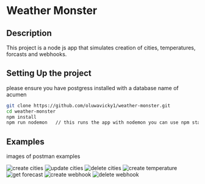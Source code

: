 # Weather Monster

## Description

This project is a node js app that simulates creation of cities, temperatures, forcasts and webhooks.

## Setting Up the project

please ensure you have postgress installed with a database name of acumen

```bash
git clone https://github.com/oluwavicky1/weather-monster.git
cd weather-monster
npm install
npm run nodemon   // this runs the app with nodemon you can use npm start
```

## Examples

images of postman examples

![create cities](https://github.com/oluwavicky1/weather-monster/uploads/test1.jpg?raw=true)
![update cities](https://github.com/oluwavicky1/weather-monster/uploads/test2.jpg?raw=true)
![delete cities](https://github.com/oluwavicky1/weather-monster/uploads/test3.jpg?raw=true)
![create temperature](https://github.com/oluwavicky1/weather-monster/uploads/test4.jpg?raw=true)
![get forecast](https://github.com/oluwavicky1/weather-monster/uploads/test5.jpg?raw=true)
![create webhook](https://github.com/oluwavicky1/weather-monster/uploads/test6.jpg?raw=true)
![delete webhook](https://github.com/oluwavicky1/weather-monster/uploads/test7.jpg?raw=true)
